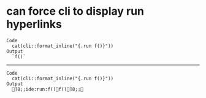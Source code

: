 # can force cli to display run hyperlinks

    Code
      cat(cli::format_inline("{.run f()}"))
    Output
      `f()`

---

    Code
      cat(cli::format_inline("{.run f()}"))
    Output
      ]8;;ide:run:f()f()]8;;

